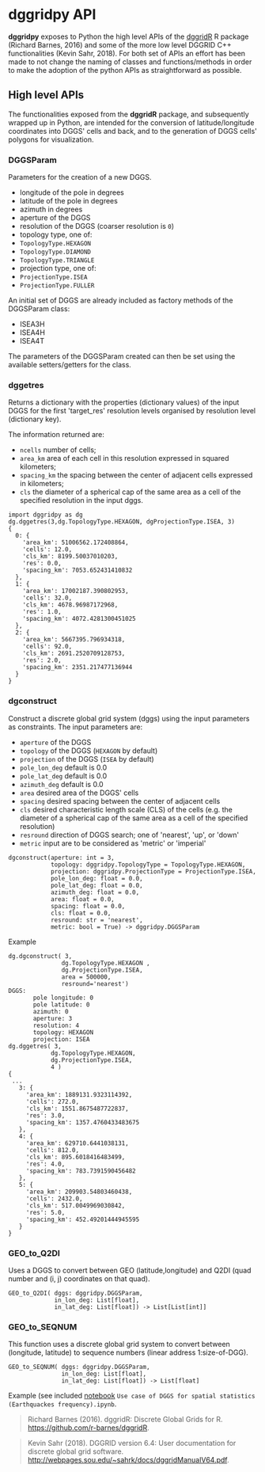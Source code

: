 # dggridpy API

**dggridpy** exposes to Python the high level APIs of the [dggridR](https://github.com/r-barnes/dggridR) R package (Richard Barnes, 2016) and some of the more low level DGGRID C++ functionalities (Kevin Sahr, 2018). For both set of APIs an effort has been made to not change the naming of classes and functions/methods in order to make the adoption of the python APIs as straightforward as possible.


## High level APIs
The functionalities exposed from the **dggridR** package, and subsequently wrapped up in Python, are intended for the conversion of latitude/longitude coordinates into DGGS' cells and back, and to the generation of DGGS cells' polygons for visualization.

### DGGSParam
Parameters for the creation of a new DGGS.
 - longitude of the pole in degrees
 - latitude of the pole in degrees
 - azimuth in degrees
 - aperture of the DGGS
 - resolution of the DGGS (coarser resolution is `0`)
 - topology type, one of:
  -  `TopologyType.HEXAGON`
  -  `TopologyType.DIAMOND`
  -  `TopologyType.TRIANGLE`
 - projection type, one of:
  -  `ProjectionType.ISEA`  
  -  `ProjectionType.FULLER`  

An initial set of DGGS are already included as factory methods of the DGGSParam class:
 - ISEA3H
 - ISEA4H
 - ISEA4T

The parameters of the DGGSParam created can then be set using the available setters/getters for the class.

### dggetres

Returns a dictionary with the properties (dictionary values) of the input DGGS for the first 'target_res' resolution levels organised by resolution level (dictionary key).

The information returned are:
 - `ncells` number of cells;
 - `area_km` area of each cell in this resolution expressed in squared kilometers;
 - `spacing_km` the spacing between the center of adjacent cells expressed in kilometers;
 - `cls` the diameter of a spherical cap of the same area as a cell of the specified resolution in the input dggs.

```
import dggridpy as dg
dg.dggetres(3,dg.TopologyType.HEXAGON, dgProjectionType.ISEA, 3)
{
  0: {
    'area_km': 51006562.172408864,
    'cells': 12.0,
    'cls_km': 8199.50037010203,
    'res': 0.0,
    'spacing_km': 7053.652431410832
  },
  1: {
    'area_km': 17002187.390802953,
    'cells': 32.0,
    'cls_km': 4678.96987172968,
    'res': 1.0,
    'spacing_km': 4072.4281300451025
  },
  2: {
    'area_km': 5667395.796934318,
    'cells': 92.0,
    'cls_km': 2691.2520709128753,
    'res': 2.0,
    'spacing_km': 2351.217477136944
  }
}
```

### dgconstruct

Construct a discrete global grid system (dggs) using the input parameters as constraints. The input parameters are:

 - `aperture` of the DGGS
 - `topology` of the DGGS (`HEXAGON` by default)
 - `projection` of the DGGS (`ISEA` by default)
 - `pole_lon_deg` default is 0.0
 - `pole_lat_deg` default is 0.0
 - `azimuth_deg` default is 0.0
 - `area` desired area of the DGGS' cells
 - `spacing` desired spacing between the center of adjacent cells
 - `cls` desired characteristic length scale (CLS) of the cells (e.g. the diameter of a spherical cap of the same area as a cell of the specified resolution)
 - `resround` direction of DGGS search; one of 'nearest', 'up', or 'down'
 - `metric` input are to be considered as 'metric' or 'imperial'

```
dgconstruct(aperture: int = 3,
            topology: dggridpy.TopologyType = TopologyType.HEXAGON,
            projection: dggridpy.ProjectionType = ProjectionType.ISEA,
            pole_lon_deg: float = 0.0,
            pole_lat_deg: float = 0.0,
            azimuth_deg: float = 0.0,
            area: float = 0.0,
            spacing: float = 0.0,
            cls: float = 0.0,
            resround: str = 'nearest',
            metric: bool = True) -> dggridpy.DGGSParam
```

Example
 ```
dg.dgconstruct( 3,
                dg.TopologyType.HEXAGON ,
                dg.ProjectionType.ISEA,
                area = 500000,
                resround='nearest')
DGGS:
        pole longitude: 0
        pole latitude: 0
        azimuth: 0
        aperture: 3
        resolution: 4
        topology: HEXAGON
        projection: ISEA
dg.dggetres( 3,
             dg.TopologyType.HEXAGON,
             dg.ProjectionType.ISEA,
             4 )
{
  ...
    3: {
      'area_km': 1889131.9323114392,
      'cells': 272.0,
      'cls_km': 1551.8675487722837,
      'res': 3.0,
      'spacing_km': 1357.4760433483675
    },
    4: {
      'area_km': 629710.6441038131,
      'cells': 812.0,
      'cls_km': 895.6018416483499,
      'res': 4.0,
      'spacing_km': 783.7391590456482
    },
    5: {
      'area_km': 209903.54803460438,
      'cells': 2432.0,
      'cls_km': 517.0049969030842,
      'res': 5.0,
      'spacing_km': 452.49201444945595
    }
}
```

### GEO_to_Q2DI
Uses a DGGS to convert between GEO (latitude,longitude) and Q2DI (quad number and (i, j) coordinates on that quad).
```
GEO_to_Q2DI( dggs: dggridpy.DGGSParam,
             in_lon_deg: List[float],
             in_lat_deg: List[float]) -> List[List[int]]
```

### GEO_to_SEQNUM

This function uses a discrete global grid system to convert between (longitude, latitude) to sequence numbers (linear address 1:size-of-DGG).

```
GEO_to_SEQNUM( dggs: dggridpy.DGGSParam,
               in_lon_deg: List[float],
               in_lat_deg: List[float]) -> List[float]
```

Example (see included [notebook](notebooks) `Use case of DGGS for spatial statistics (Earthquackes frequency).ipynb`.


> Richard Barnes (2016). dggridR: Discrete Global Grids for R. https://github.com/r-barnes/dggridR.

> Kevin Sahr  (2018). DGGRID version 6.4: User documentation for discrete global grid software. http://webpages.sou.edu/~sahrk/docs/dggridManualV64.pdf.
